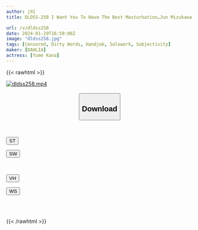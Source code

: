 ```yaml
---
author: j91
title: DLDSS-258 I Want You To Have The Best Masturbation…Jun Mizukawa’s Masturbation Support For You By Jun Mizukawa

url: /v/dldss258
date: 2024-01-29T16:59:00Z
image: "dldss258.jpg"
tags: [Censored, Dirty Words, Handjob, Solowork, Subjectivity]
maker: [DAHLIA]
actress: [Yume Kana]
---
```



{{< rawhtml >}}

<div class="video" data-videoid="RD0JbxW3MoSde2v">
    <a href="javascript:;">
        <img src="/v/dldss258/dldss258.jpg" width="WIDTH" height="HEIGHT" alt="dldss258.mp4" loading="lazy">
    </a>
</div>

<script type="text/javascript" src="https://j91.asia/asset/on-demand-st.js"></script>

<br>
  <link rel="stylesheet" href="https://j91.asia/asset/bs5.css">
  
  <center>
  <button class="btn btn-primary" type="button" data-bs-toggle="collapse" data-bs-target=".multi-collapse" aria-expanded="false" aria-controls="multiCollapseExample1 multiCollapseExample2"><h2>Download</h2></button></center>
</p>
<div class="row">
  <div class="col">
    <div class="collapse multi-collapse" id="multiCollapseExample1">
      <div class="card card-body">
	      	      <br>
<div class="buttons">  
<p><a href="https://streamtape.to/v/RD0JbxW3MoSde2v" target="_blank"><button class="btn-hover color-3"><i class="fa fa-download"></i> ST</button></a></p>
<p><a href="https://flaswish.com/i4gk5l2s2l8y" target="_blank"><button class="btn-hover color-2"><i class="fa fa-download"></i> SW</button></a></p></div>
    </div>
  </div>
</div>
  <div class="col">
    <div class="collapse multi-collapse" id="multiCollapseExample2">
      <div class="card card-body">
	      <br>
<div class="buttons">
<p><a href="https://vidhidepro.com/f/1tswzck2yx7d" target="_blank"><button class="btn-hover color-9"><i class="fa fa-download"></i> VH</button></a></p>
<p><a href="https://wolfstream.tv/i3dy5eci4lz2" target="_blank"><button class="btn-hover color-8"><i class="fa fa-download"></i> WS</button></a></p></div>
<br><br>
      </div>
    </div>
  </div>
</div>

{{< /rawhtml >}}